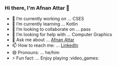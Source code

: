 ### Hi there, I'm Afnan Attar 👋

- 🔭 I’m currently working on ... CSES 
- 🌱 I’m currently learning ... Kotlin 
- 👯 I’m looking to collaborate on ... pass 
- 🤔 I’m looking for help with ... Computer Graphics
- 💬 Ask me about ... [Afnan Attar](https://in.linkedin.com/in/afnan-attar-6b79bb194/)
- 📫 How to reach me: ...  [LinkedIn](https://in.linkedin.com/in/afnan-attar-6b79bb194/)
- 😄 Pronouns: ... he/him
- ⚡ Fun fact: ... Enjoy playing :video_games:
